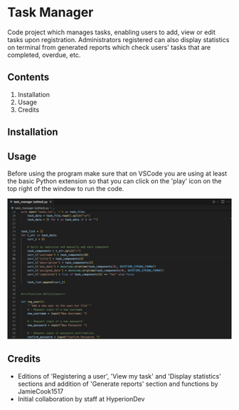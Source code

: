 # Task Manager

Code project which manages tasks, enabling users to add, view or edit tasks upon registration. Administrators registered can also display statistics on terminal from generated reports which check users' tasks that are completed, overdue, etc.

## Contents

1. Installation
2. Usage
3. Credits

## Installation

## Usage

Before using the program make sure that on VSCode you are using at least the basic Python extension so that you can click on the 'play' icon on the top right of the window to run the code.

![Test](screenshot1.png)

## Credits

* Editions of 'Registering a user', 'View my task' and 'Display statistics' sections and addition of 'Generate reports' section and functions by JamieCook1517
* Initial collaboration by staff at HyperionDev
